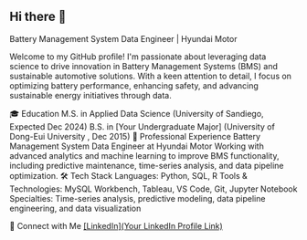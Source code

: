## Hi there 👋

Battery Management System Data Engineer | Hyundai Motor

Welcome to my GitHub profile! I'm passionate about leveraging data science to drive innovation in Battery Management Systems (BMS) and sustainable automotive solutions. With a keen attention to detail, I focus on optimizing battery performance, enhancing safety, and advancing sustainable energy initiatives through data.

🎓 Education
M.S. in Applied Data Science (University of Sandiego, Expected Dec 2024)
B.S. in [Your Undergraduate Major] (University of Dong-Eui University , Dec 2015)
💼 Professional Experience
Battery Management System Data Engineer at Hyundai Motor
Working with advanced analytics and machine learning to improve BMS functionality, including predictive maintenance, time-series analysis, and data pipeline optimization.
🛠 Tech Stack
Languages: Python, SQL, R
Tools & Technologies: MySQL Workbench, Tableau, VS Code, Git, Jupyter Notebook
Specialties: Time-series analysis, predictive modeling, data pipeline engineering, and data visualization

🔗 Connect with Me
[[LinkedIn](Your LinkedIn Profile Link)](https://www.linkedin.com/in/subin-an-4b9627170/)
